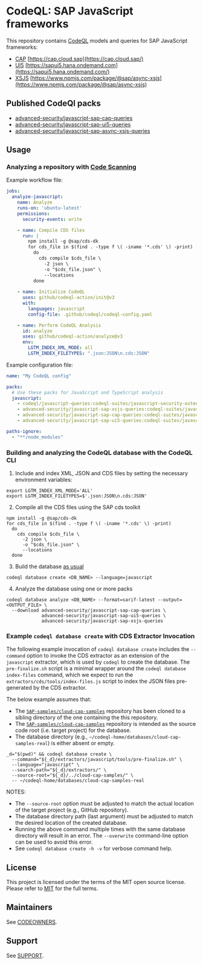 # CodeQL: SAP JavaScript frameworks

[cloud-cap-samples]: https://github.com/SAP-samples/cloud-cap-samples

This repository contains [CodeQL](https://codeql.github.com/) models and queries for SAP JavaScript frameworks:

- [CAP](javascript/frameworks/cap) [https://cap.cloud.sap](https://cap.cloud.sap/)
- [UI5](javascript/frameworks/ui5) [https://sapui5.hana.ondemand.com](https://sapui5.hana.ondemand.com/)
- [XSJS](./javascript/frameworks/xsjs/README.md) [https://www.npmjs.com/package/@sap/async-xsjs](https://www.npmjs.com/package/@sap/async-xsjs)

## Published CodeQl packs

- [advanced-security/javascript-sap-cap-queries](https://github.com/advanced-security/codeql-sap-js/pkgs/container/javascript-sap-cap-queries)
- [advanced-security/javascript-sap-ui5-queries](https://github.com/advanced-security/codeql-sap-js/pkgs/container/javascript-sap-ui5-queries)
- [advanced-security/javascript-sap-async-xsjs-queries](https://github.com/advanced-security/codeql-sap-js/pkgs/container/javascript-sap-async-xsjs-queries)

## Usage

### Analyzing a repository with [Code Scanning](https://docs.github.com/en/code-security/code-scanning/creating-an-advanced-setup-for-code-scanning/customizing-your-advanced-setup-for-code-scanning#using-query-packs)

Example workflow file:

```yaml
jobs:
  analyze-javascript:
    name: Analyze
    runs-on: 'ubuntu-latest'
    permissions:
      security-events: write

    - name: Compile CDS files
      run: |
        npm install -g @sap/cds-dk
        for cds_file in $(find . -type f \( -iname '*.cds' \) -print)
          do
            cds compile $cds_file \
              -2 json \
              -o "$cds_file.json" \
              --locations
          done
      
    - name: Initialize CodeQL
      uses: github/codeql-action/init@v3
      with:
        languages: javascript
        config-file: .github/codeql/codeql-config.yaml

    - name: Perform CodeQL Analysis
      id: analyze
      uses: github/codeql-action/analyze@v3
      env:
        LGTM_INDEX_XML_MODE: all
        LGTM_INDEX_FILETYPES: ".json:JSON\n.cds:JSON"
```

Example configuration file:

```yaml
name: "My CodeQL config"

packs:
  # Use these packs for JavaScript and TypeScript analysis
  javascript:
    - codeql/javascript-queries:codeql-suites/javascript-security-extended.qls
    - advanced-security/javascript-sap-xsjs-queries:codeql-suites/javascript-security-extended.qls
    - advanced-security/javascript-sap-cap-queries:codeql-suites/javascript-security-extended.qls
    - advanced-security/javascript-sap-ui5-queries:codeql-suites/javascript-security-extended.qls

paths-ignore:
  - "**/node_modules"
```

### Building and analyzing the CodeQL database with the CodeQL CLI

1. Include and index XML, JSON and CDS files by setting the necessary environment variables:

```shell
export LGTM_INDEX_XML_MODE='ALL'
export LGTM_INDEX_FILETYPES=$'.json:JSON\n.cds:JSON'
```

2. Compile all the CDS files using the SAP cds toolkit

```shell
npm install -g @sap/cds-dk
for cds_file in $(find . -type f \( -iname '*.cds' \) -print)
  do
    cds compile $cds_file \
      -2 json \
      -o "$cds_file.json" \
      --locations
  done
```

3. Build the database [as usual](https://docs.github.com/en/code-security/codeql-cli/codeql-cli-manual/database-create)

```shell
codeql database create <DB_NAME> --language=javascript
```

4. Analyze the database using one or more packs

```shell
codeql database analyze <DB_NAME> --format=sarif-latest --output=<OUTPUT_FILE> \
  --download advanced-security/javascript-sap-cap-queries \
             advanced-security/javascript-sap-ui5-queries \
             advanced-security/javascript-sap-xsjs-queries
```

### Example `codeql database create` with CDS Extractor Invocation

The following example invocation of `codeql database create` includes the `--command` option to invoke the CDS extractor as an extension of the `javascript` extractor, which is used by `codeql` to create the database. The `pre-finalize.sh` script is a minimal wrapper around the `codeql database index-files` command, which we expect to run the `extractors/cds/tools/index-files.js` script to index the JSON files pre-generated by the CDS extractor.

The below example assumes that:

- The [`SAP-samples/cloud-cap-samples`][cloud-cap-samples] repository has been cloned to a sibling directory of the one containing the this repository.
- The [`SAP-samples/cloud-cap-samples`][cloud-cap-samples] repository is intended as the source code root (i.e. target project) for the database.
- The database directory (e.g., `~/codeql-home/databases/cloud-cap-samples-real`) is either absent or empty.

```shell
_d="$(pwd)" && codeql database create \
  --command="${_d}/extractors/javascript/tools/pre-finalize.sh" \
  --language="javascript" \
  --search-path="${_d}/extractors/" \
  --source-root="${_d}/../cloud-cap-samples/" \
  -- ~/codeql-home/databases/cloud-cap-samples-real
```

NOTES:

- The `--source-root` option must be adjusted to match the actual location of the target project (e.g., GitHub repository).
- The database directory path (last argument) must be adjusted to match the desired location of the created database.
- Running the above command multiple times with the same database directory will result in an error. The `--overwrite` command-line option can be used to avoid this error.
- See `codeql database create -h -v` for verbose command help.

## License

This project is licensed under the terms of the MIT open source license. Please refer to [MIT](LICENSE.txt) for the full terms.

## Maintainers

See [CODEOWNERS](CODEOWNERS).

## Support

See [SUPPORT](SUPPORT.md).
